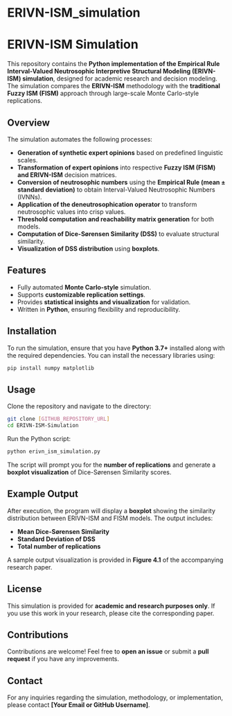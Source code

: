 # ERIVN-ISM_simulation
# ERIVN-ISM Simulation

This repository contains the **Python implementation of the Empirical Rule Interval-Valued Neutrosophic Interpretive Structural Modeling (ERIVN-ISM) simulation**, designed for academic research and decision modeling. The simulation compares the **ERIVN-ISM** methodology with the **traditional Fuzzy ISM (FISM)** approach through large-scale Monte Carlo-style replications.

## **Overview**
The simulation automates the following processes:
- **Generation of synthetic expert opinions** based on predefined linguistic scales.
- **Transformation of expert opinions** into respective **Fuzzy ISM (FISM) and ERIVN-ISM** decision matrices.
- **Conversion of neutrosophic numbers** using the **Empirical Rule (mean ± standard deviation)** to obtain Interval-Valued Neutrosophic Numbers (IVNNs).
- **Application of the deneutrosophication operator** to transform neutrosophic values into crisp values.
- **Threshold computation and reachability matrix generation** for both models.
- **Computation of Dice-Sørensen Similarity (DSS)** to evaluate structural similarity.
- **Visualization of DSS distribution** using **boxplots**.

## **Features**
- Fully automated **Monte Carlo-style** simulation.
- Supports **customizable replication settings**.
- Provides **statistical insights and visualization** for validation.
- Written in **Python**, ensuring flexibility and reproducibility.

## **Installation**
To run the simulation, ensure that you have **Python 3.7+** installed along with the required dependencies. You can install the necessary libraries using:

```bash
pip install numpy matplotlib
```

## **Usage**
Clone the repository and navigate to the directory:

```bash
git clone [GITHUB_REPOSITORY_URL]
cd ERIVN-ISM-Simulation
```

Run the Python script:

```bash
python erivn_ism_simulation.py
```

The script will prompt you for the **number of replications** and generate a **boxplot visualization** of Dice-Sørensen Similarity scores.

## **Example Output**
After execution, the program will display a **boxplot** showing the similarity distribution between ERIVN-ISM and FISM models. The output includes:
- **Mean Dice-Sørensen Similarity**
- **Standard Deviation of DSS**
- **Total number of replications**

A sample output visualization is provided in **Figure 4.1** of the accompanying research paper.

## **License**
This simulation is provided for **academic and research purposes only**. If you use this work in your research, please cite the corresponding paper.

## **Contributions**
Contributions are welcome! Feel free to **open an issue** or submit a **pull request** if you have any improvements.

## **Contact**
For any inquiries regarding the simulation, methodology, or implementation, please contact **[Your Email or GitHub Username]**.

